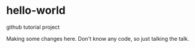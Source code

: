 # hello-world
github tutorial project 

Making some changes here. Don't know any code, so just talking the talk.
